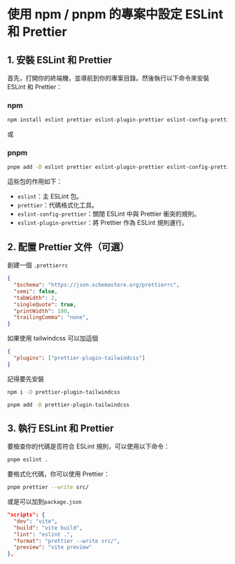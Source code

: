 # 使用 npm / pnpm 的專案中設定 ESLint 和 Prettier

## 1. 安裝 ESLint 和 Prettier

首先，打開你的終端機，並導航到你的專案目錄。然後執行以下命令來安裝 ESLint 和 Prettier：

### npm
```bash
npm install eslint prettier eslint-plugin-prettier eslint-config-prettier --save-dev
```
或
### pnpm
```bash
pnpm add -D eslint prettier eslint-plugin-prettier eslint-config-prettier
```

這些包的作用如下：

- `eslint`：主 ESLint 包。
- `prettier`：代碼格式化工具。
- `eslint-config-prettier`：關閉 ESLint 中與 Prettier 衝突的規則。
- `eslint-plugin-prettier`：將 Prettier 作為 ESLint 規則運行。

## 2. 配置 Prettier 文件（可選）

創建一個 `.prettierrc` 

```json
{
  "$schema": "https://json.schemastore.org/prettierrc",
  "semi": false,
  "tabWidth": 2,
  "singleQuote": true,
  "printWidth": 100,
  "trailingComma": "none",
}
```

如果使用 tailwindcss 可以加這個
```json
{
  "plugins": ["prettier-plugin-tailwindcss"]
}
```

記得要先安裝
```bash
npm i -D prettier-plugin-tailwindcss
```
```bash
pnpm add -D prettier-plugin-tailwindcss
```

## 3. 執行 ESLint 和 Prettier

要檢查你的代碼是否符合 ESLint 規則，可以使用以下命令：

```bash
pnpm eslint .
```

要格式化代碼，你可以使用 Prettier：

```bash
pnpm prettier --write src/
```

或是可以加到`package.json`

```json
"scripts": {
  "dev": "vite",
  "build": "vite build",
  "lint": "eslint .",
  "format": "prettier --write src/",
  "preview": "vite preview"
},
```

